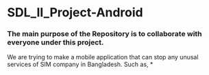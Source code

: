 # SDL_II_Project-Android
### The main purpose of the Repository is to collaborate with everyone under this project.
We are trying to make a mobile application that can stop any unusal services of SIM company in Bangladesh.
Such as,
* 
